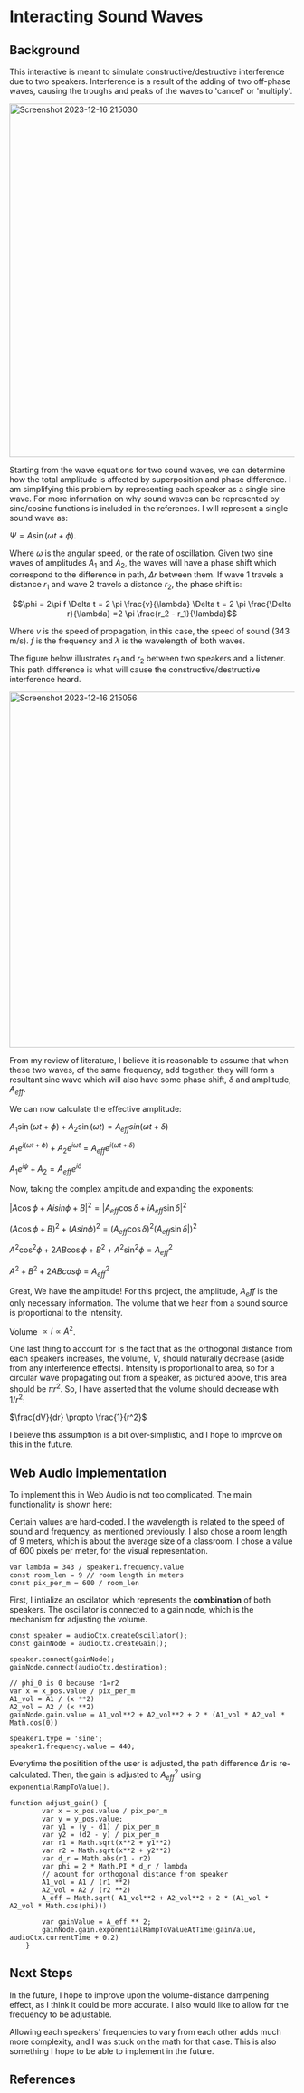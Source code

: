 # Interacting Sound Waves

## Background

This interactive is meant to simulate constructive/destructive interference due to two speakers. Interference is a result of the adding of two off-phase waves, causing the troughs and peaks of the waves to 'cancel' or 'multiply'.

<img width="625" alt="Screenshot 2023-12-16 215030" src="https://github.com/lkc2140/sound-interference/assets/123655927/c29da237-3ae1-450f-a027-5f2f0059f688">

Starting from the wave equations for two sound waves, we can determine how the total amplitude is affected by superposition and phase difference. I am simplifying this problem by representing each speaker as a single sine wave. For more information on why sound waves can be represented by sine/cosine functions is included in the references. I will represent a single sound wave as:

$\Psi = A\sin(\omega t + \phi)$.

Where $\omega$ is the angular speed, or the rate of oscillation. Given two sine waves of amplitudes $A_1$ and $A_2$, the waves will have a phase shift which correspond to the difference in path, $\Delta r$ between them. If wave 1 travels a distance $r_1$ and wave 2 travels a distance $r_2$, the phase shift is:

$$\phi = 2\pi f \Delta t = 2 \pi \frac{v}{\lambda} \Delta t = 2 \pi \frac{\Delta r}{\lambda} =2 \pi \frac{r_2 - r_1}{\lambda}$$

Where $v$ is the speed of propagation, in this case, the speed of sound (343 m/s). $f$ is the frequency and $\lambda$ is the wavelength of both waves.

The figure below illustrates $r_1$ and $r_2$ between two speakers and a listener. This path difference is what will cause the constructive/destructive interference heard.

<img width="629" alt="Screenshot 2023-12-16 215056" src="https://github.com/lkc2140/sound-interference/assets/123655927/dc462d5f-0c5b-458e-9a20-0ab51b4fee68">

From my review of literature, I believe it is reasonable to assume that when these two waves, of the same frequency, add together, they will form a resultant sine wave which will also have some phase shift, $\delta$ and amplitude, $A_{eff}$.

We can now calculate the effective amplitude:

$A_1\sin(\omega t + \phi) + A_2\sin(\omega t) = A_{eff}sin(\omega t + \delta)$

$A_1e^{i(\omega t + \phi)} + A_2e^{i \omega t} = A_{eff}e^{i(\omega t + \delta)}$

$A_1e^{i\phi} + A_2 = A_{eff}e^{i\delta}$

Now, taking the complex ampitude and expanding the exponents:

$|A\cos\phi + Aisin\phi +B|^2 = |A_{eff} \cos\delta + iA_{eff}\sin\delta|^2$

$(A\cos\phi + B)^2 + (Asin\phi)^2 = (A_{eff} \cos\delta)^2  (A_{eff}\sin\delta|)^2$

$A^2 \cos^2\phi + 2AB\cos\phi + B^2 +A^2 \sin^2\phi = A_{eff}^2$

$A^2 + B^2 + 2 ABcos\phi = A_{eff}^2$

Great, We have the amplitude! For this project, the amplitude, $A_eff$ is the only necessary information. The volume that we hear from a sound source is proportional to the intensity.

Volume $\propto I \propto A^2$.

One last thing to account for is the fact that as the orthogonal distance from each speakers increases, the volume, $V$, should naturally decrease (aside from any interference effects). Intensity is proportional to area, so for a circular wave propagating out from a speaker, as pictured above, this area should be $\pi r^2$. So, I have asserted that the volume should decrease with $1/r^2$:

$\frac{dV}{dr} \propto \frac{1}{r^2}$

I believe this assumption is a bit over-simplistic, and I hope to improve on this in the future.

## Web Audio implementation

To implement this in Web Audio is not too complicated. The main functionality is shown here:

Certain values are hard-coded. I the wavelength is related to the speed of sound and frequency, as mentioned previously. I also chose a room length of 9 meters, which is about the average size of a classroom. I chose a value of 600 pixels per meter, for the visual representation.
```
var lambda = 343 / speaker1.frequency.value 
const room_len = 9 // room length in meters
const pix_per_m = 600 / room_len
```
First, I intialize an oscilator, which represents the **combination** of both speakers. The oscillator is connected to a gain node, which is the mechanism for adjusting the volume.
```
const speaker = audioCtx.createOscillator();
const gainNode = audioCtx.createGain();

speaker.connect(gainNode);
gainNode.connect(audioCtx.destination);

// phi_0 is 0 because r1=r2
var x = x_pos.value / pix_per_m
A1_vol = A1 / (x **2)
A2_vol = A2 / (x **2)
gainNode.gain.value = A1_vol**2 + A2_vol**2 + 2 * (A1_vol * A2_vol * Math.cos(0))

speaker1.type = 'sine'; 
speaker1.frequency.value = 440; 
```
Everytime the positition of the user is adjusted, the path difference $\Delta r$ is re-calculated. Then, the gain is adjusted to $A_{eff}^2$ using ```exponentialRampToValue()```.
```
function adjust_gain() {
        var x = x_pos.value / pix_per_m
        var y = y_pos.value;
        var y1 = (y - d1) / pix_per_m
        var y2 = (d2 - y) / pix_per_m
        var r1 = Math.sqrt(x**2 + y1**2)
        var r2 = Math.sqrt(x**2 + y2**2)
        var d_r = Math.abs(r1 - r2)
        var phi = 2 * Math.PI * d_r / lambda
        // acount for orthogonal distance from speaker
        A1_vol = A1 / (r1 **2)
        A2_vol = A2 / (r2 **2)
        A_eff = Math.sqrt( A1_vol**2 + A2_vol**2 + 2 * (A1_vol * A2_vol * Math.cos(phi)))

        var gainValue = A_eff ** 2;
        gainNode.gain.exponentialRampToValueAtTime(gainValue, audioCtx.currentTime + 0.2)
    }
```

## Next Steps

In the future, I hope to improve upon the volume-distance dampening effect, as I think it could be more accurate. I also would like to allow for the frequency to be adjustable.

Allowing each speakers' frequencies to vary from each other adds much more complexity, and I was stuck on the math for that case. This is also something I hope to be able to implement in the future.

## References

